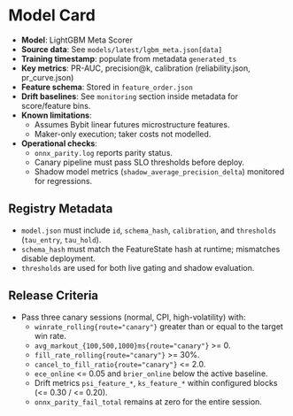 # Model Card

- **Model**: LightGBM Meta Scorer
- **Source data**: See `models/latest/lgbm_meta.json[data]`
- **Training timestamp**: populate from metadata `generated_ts`
- **Key metrics**: PR-AUC, precision@k, calibration (reliability.json, pr_curve.json)
- **Feature schema**: Stored in `feature_order.json`
- **Drift baselines**: See `monitoring` section inside metadata for score/feature bins.
- **Known limitations**:
  - Assumes Bybit linear futures microstructure features.
  - Maker-only execution; taker costs not modelled.
- **Operational checks**:
  - `onnx_parity.log` reports parity status.
  - Canary pipeline must pass SLO thresholds before deploy.
  - Shadow model metrics (`shadow_average_precision_delta`) monitored for regressions.

## Registry Metadata
- `model.json` must include `id`, `schema_hash`, `calibration`, and `thresholds` (`tau_entry`, `tau_hold`).
- `schema_hash` must match the FeatureState hash at runtime; mismatches disable deployment.
- `thresholds` are used for both live gating and shadow evaluation.

## Release Criteria
- Pass three canary sessions (normal, CPI, high-volatility) with:
  - `winrate_rolling{route="canary"}` greater than or equal to the target win rate.
  - `avg_markout_{100,500,1000}ms{route="canary"}` >= 0.
  - `fill_rate_rolling{route="canary"}` >= 30%.
  - `cancel_to_fill_ratio{route="canary"}` <= 2.0.
  - `ece_online` <= 0.05 and `brier_online` below the active baseline.
  - Drift metrics `psi_feature_*`, `ks_feature_*` within configured blocks (<= 0.30 / <= 0.20).
  - `onnx_parity_fail_total` remains at zero for the entire session.

